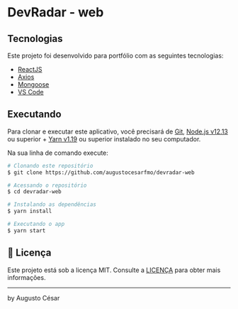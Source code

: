 # DevRadar - web

## Tecnologias

Este projeto foi desenvolvido para portfólio com as seguintes tecnologias:

- [ReactJS](https://reactjs.org)
- [Axios](https://github.com/axios/axios)
- [Mongoose](https://mongoosejs.com/)
- [VS Code][vc]

## Executando

Para clonar e executar este aplicativo, você precisará de [Git](https://git-scm.com), [Node.js v12.13][nodejs] ou superior + [Yarn v1.19][yarn] ou superior instalado no seu computador.

Na sua linha de comando execute:

```bash
# Clonando este repositório
$ git clone https://github.com/augustocesarfmo/devradar-web

# Acessando o repositório
$ cd devradar-web

# Instalando as dependências
$ yarn install

# Executando o app
$ yarn start
```

## :memo: Licença

Este projeto está sob a licença MIT. Consulte a [LICENÇA](https://github.com/fradeneto/devradar-mobile/blob/master/LICENSE) para obter mais informações.

---

by Augusto César

[nodejs]: https://nodejs.org/
[yarn]: https://yarnpkg.com/
[vc]: https://code.visualstudio.com/
